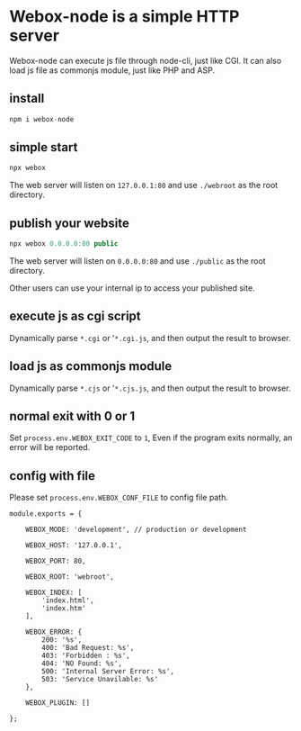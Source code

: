 # Webox-node is a simple HTTP server

Webox-node can execute js file through node-cli, just like CGI. It can also load js file as commonjs module, just like PHP and ASP.

## install

```js
npm i webox-node
```

## simple start

```js
npx webox
```

The web server will listen on `127.0.0.1:80` and use `./webroot` as the root directory.

## publish your website

```js
npx webox 0.0.0.0:80 public
```

The web server will listen on `0.0.0.0:80` and use `./public` as the root directory.

Other users can use your internal ip to access your published site.

## execute js as cgi script

Dynamically parse `*.cgi` or '`*.cgi.js`, and then output the result to browser.

## load js as commonjs module

Dynamically parse `*.cjs` or '`*.cjs.js`, and then output the result to browser.

## normal exit with 0 or 1

Set `process.env.WEBOX_EXIT_CODE` to `1`, Even if the program exits normally, an error will be reported.

## config with file

Please set `process.env.WEBOX_CONF_FILE` to config file path.

```
module.exports = {

    WEBOX_MODE: 'development', // production or development

    WEBOX_HOST: '127.0.0.1',

    WEBOX_PORT: 80,

    WEBOX_ROOT: 'webroot',

    WEBOX_INDEX: [
        'index.html',
        'index.htm'
    ],

    WEBOX_ERROR: {
        200: '%s',
        400: 'Bad Request: %s',
        403: 'Forbidden : %s',
        404: 'NO Found: %s',
        500: 'Internal Server Error: %s',
        503: 'Service Unavilable: %s'
    },

    WEBOX_PLUGIN: []

};

```
